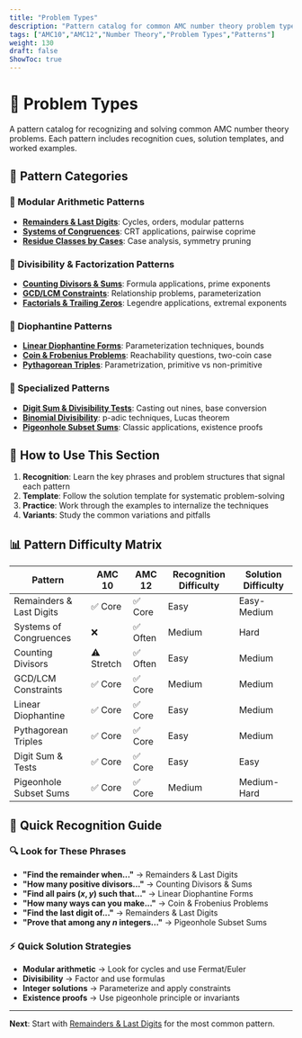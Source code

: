 ```yaml
---
title: "Problem Types"
description: "Pattern catalog for common AMC number theory problem types with recognition cues and solution templates."
tags: ["AMC10","AMC12","Number Theory","Problem Types","Patterns"]
weight: 130
draft: false
ShowToc: true
---
```


# 🧩 Problem Types

A pattern catalog for recognizing and solving common AMC number theory problems. Each pattern includes recognition cues, solution templates, and worked examples.

## 🎯 Pattern Categories

### 🔄 Modular Arithmetic Patterns
- **[Remainders & Last Digits](remainders-and-last-digits)**: Cycles, orders, modular patterns
- **[Systems of Congruences](systems-of-congruences)**: CRT applications, pairwise coprime
- **[Residue Classes by Cases](residue-classes-by-cases)**: Case analysis, symmetry pruning

### 🔢 Divisibility & Factorization Patterns
- **[Counting Divisors & Sums](counting-divisors-sum-of-divisors)**: Formula applications, prime exponents
- **[GCD/LCM Constraints](gcd-lcm-constraints)**: Relationship problems, parameterization
- **[Factorials & Trailing Zeros](factorials-and-trailing-zeros)**: Legendre applications, extremal exponents

### 🔺 Diophantine Patterns
- **[Linear Diophantine Forms](linear-diophantine-forms)**: Parameterization techniques, bounds
- **[Coin & Frobenius Problems](coin-frobenius-lite)**: Reachability questions, two-coin case
- **[Pythagorean Triples](pythagorean-triples)**: Parametrization, primitive vs non-primitive

### 🔢 Specialized Patterns
- **[Digit Sum & Divisibility Tests](digit-sum-and-divisibility-tests)**: Casting out nines, base conversion
- **[Binomial Divisibility](binomial-divisibility-patterns)**: p-adic techniques, Lucas theorem
- **[Pigeonhole Subset Sums](pigeonhole-subset-sum-multiples)**: Classic applications, existence proofs

## 🎯 How to Use This Section

1. **Recognition**: Learn the key phrases and problem structures that signal each pattern
2. **Template**: Follow the solution template for systematic problem-solving
3. **Practice**: Work through the examples to internalize the techniques
4. **Variants**: Study the common variations and pitfalls

## 📊 Pattern Difficulty Matrix

| Pattern | AMC 10 | AMC 12 | Recognition Difficulty | Solution Difficulty |
|---------|--------|--------|----------------------|-------------------|
| Remainders & Last Digits | ✅ Core | ✅ Core | Easy | Easy-Medium |
| Systems of Congruences | ❌ | ✅ Often | Medium | Hard |
| Counting Divisors | ⚠️ Stretch | ✅ Often | Easy | Medium |
| GCD/LCM Constraints | ✅ Core | ✅ Core | Medium | Medium |
| Linear Diophantine | ✅ Core | ✅ Core | Easy | Medium |
| Pythagorean Triples | ✅ Core | ✅ Core | Easy | Medium |
| Digit Sum & Tests | ✅ Core | ✅ Core | Easy | Easy |
| Pigeonhole Subset Sums | ✅ Core | ✅ Core | Medium | Medium-Hard |

## 🚀 Quick Recognition Guide

### 🔍 Look for These Phrases
- **"Find the remainder when..."** → Remainders & Last Digits
- **"How many positive divisors..."** → Counting Divisors & Sums
- **"Find all pairs $(x,y)$ such that..."** → Linear Diophantine Forms
- **"How many ways can you make..."** → Coin & Frobenius Problems
- **"Find the last digit of..."** → Remainders & Last Digits
- **"Prove that among any $n$ integers..."** → Pigeonhole Subset Sums

### ⚡ Quick Solution Strategies
- **Modular arithmetic** → Look for cycles and use Fermat/Euler
- **Divisibility** → Factor and use formulas
- **Integer solutions** → Parameterize and apply constraints
- **Existence proofs** → Use pigeonhole principle or invariants

---

**Next**: Start with [Remainders & Last Digits](remainders-and-last-digits) for the most common pattern.
